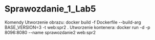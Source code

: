 # Sprawozdanie_1_Lab5
Komendy 
Utworzenie obrazu: docker build -f Dockerfile --build-arg BASE_VERSION=3  -t web:spr2 . 
Utworzenie kontenera: docker run -d -p 8096:8080 --name sprawozdanie2 web:spr2
